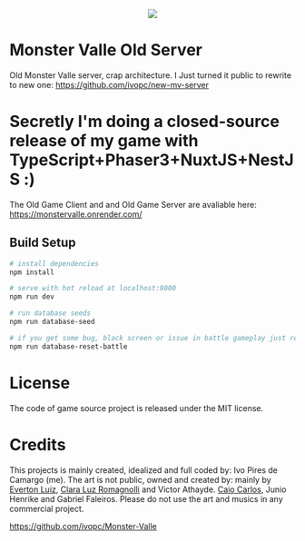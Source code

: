 <p align="center" width="100%">
    <img src="https://i.imgur.com/bh8ZbWe.png">
</p>

# Monster Valle Old Server
Old Monster Valle server, crap architecture. I Just turned it public to rewrite to new one: https://github.com/ivopc/new-mv-server

# Secretly I'm doing a closed-source release of my game with TypeScript+Phaser3+NuxtJS+NestJS :)

The Old Game Client and and Old Game Server are avaliable here: https://monstervalle.onrender.com/

## Build Setup

``` bash
# install dependencies
npm install

# serve with hot reload at localhost:8000
npm run dev

# run database seeds
npm run database-seed

# if you get some bug, black screen or issue in battle gameplay just reset the battle related databases
npm run database-reset-battle
```

# License
The code of game source project is released under the MIT license.

# Credits
This projects is mainly created, idealized and full coded by: Ivo Pires de Camargo (me). 
The art is not public, owned and created by: mainly by [Everton Luiz](https://soundcloud.com/evertonluizmaestro), [Clara Luz Romagnolli](https://linktr.ee/shaarpie) and Victor Athayde. [Caio Carlos](https://clockworkraven.itch.io/), Junio Henrike and Gabriel Faleiros. Please do not use the art and musics in any commercial project.


https://github.com/ivopc/Monster-Valle